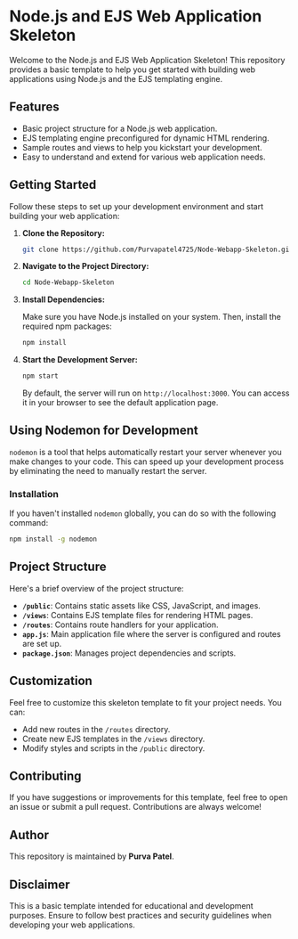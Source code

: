 # Node.js and EJS Web Application Skeleton

Welcome to the Node.js and EJS Web Application Skeleton! This repository provides a basic template to help you get started with building web applications using Node.js and the EJS templating engine.

## Features

- Basic project structure for a Node.js web application.
- EJS templating engine preconfigured for dynamic HTML rendering.
- Sample routes and views to help you kickstart your development.
- Easy to understand and extend for various web application needs.

## Getting Started

Follow these steps to set up your development environment and start building your web application:

1. **Clone the Repository:**

   ```bash
   git clone https://github.com/Purvapatel4725/Node-Webapp-Skeleton.git
   ```

2. **Navigate to the Project Directory:**

   ```bash
   cd Node-Webapp-Skeleton
   ```

3. **Install Dependencies:**

   Make sure you have Node.js installed on your system. Then, install the required npm packages:

   ```bash
   npm install
   ```

4. **Start the Development Server:**

   ```bash
   npm start
   ```

   By default, the server will run on `http://localhost:3000`. You can access it in your browser to see the default application page.

## Using Nodemon for Development

`nodemon` is a tool that helps automatically restart your server whenever you make changes to your code. This can speed up your development process by eliminating the need to manually restart the server.

### Installation

If you haven't installed `nodemon` globally, you can do so with the following command:

```bash
npm install -g nodemon
```

## Project Structure

Here's a brief overview of the project structure:

- **`/public`**: Contains static assets like CSS, JavaScript, and images.
- **`/views`**: Contains EJS template files for rendering HTML pages.
- **`/routes`**: Contains route handlers for your application.
- **`app.js`**: Main application file where the server is configured and routes are set up.
- **`package.json`**: Manages project dependencies and scripts.

## Customization

Feel free to customize this skeleton template to fit your project needs. You can:

- Add new routes in the `/routes` directory.
- Create new EJS templates in the `/views` directory.
- Modify styles and scripts in the `/public` directory.

## Contributing

If you have suggestions or improvements for this template, feel free to open an issue or submit a pull request. Contributions are always welcome!

## Author

This repository is maintained by **Purva Patel**. 

## Disclaimer

This is a basic template intended for educational and development purposes. Ensure to follow best practices and security guidelines when developing your web applications.

